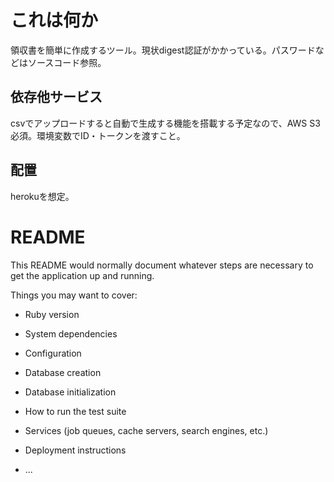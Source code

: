 # これは何か

領収書を簡単に作成するツール。現状digest認証がかかっている。パスワードなどはソースコード参照。

## 依存他サービス

csvでアップロードすると自動で生成する機能を搭載する予定なので、AWS S3必須。環境変数でID・トークンを渡すこと。

## 配置

herokuを想定。


# README

This README would normally document whatever steps are necessary to get the
application up and running.

Things you may want to cover:

* Ruby version

* System dependencies

* Configuration

* Database creation

* Database initialization

* How to run the test suite

* Services (job queues, cache servers, search engines, etc.)

* Deployment instructions

* ...
